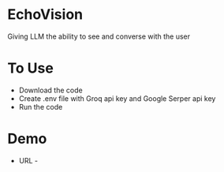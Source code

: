 # EchoVision
Giving LLM the ability to see and converse with the user

# To Use
- Download the code
- Create .env file with Groq api key and Google Serper api key
- Run the code

# Demo 
- URL - 
  

